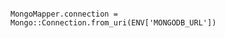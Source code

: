 <!-- usedin: [ _includes/_inlines/Deployment/Rails/sinatra-stacks/sinatra-stacks_mongomapper-v1.md] -->

```

MongoMapper.connection = Mongo::Connection.from_uri(ENV['MONGODB_URL'])

```
